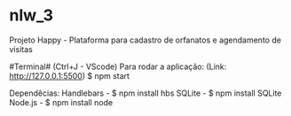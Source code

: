 # nlw_3
Projeto Happy - Plataforma para cadastro de orfanatos e agendamento de visitas


#Terminal# (Ctrl+J - VScode)
Para rodar a aplicação: (Link: http://127.0.0.1:5500)
$ npm start

Dependêcias:
Handlebars - $ npm install hbs
SQLite - $ npm install SQLite
Node.js - $ npm install node
